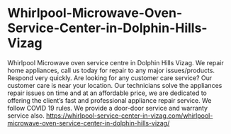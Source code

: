 # Whirlpool-Microwave-Oven-Service-Center-in-Dolphin-Hills-Vizag
Whirlpool Microwave oven service centre in Dolphin Hills Vizag. We repair home appliances, call us today for repair to any major issues/products. Respond very quickly.  Are looking for any customer care service? Our customer care is near your location. Our technicians solve the appliances repair issues on time and at an affordable price, we are dedicated to offering the client’s fast and professional appliance repair service. We follow COVID 19 rules. We provide a door-door service and warranty service also.   https://whirlpool-service-center-in-vizag.com/whirlpool-microwave-oven-service-center-in-dolphin-hills-vizag/
